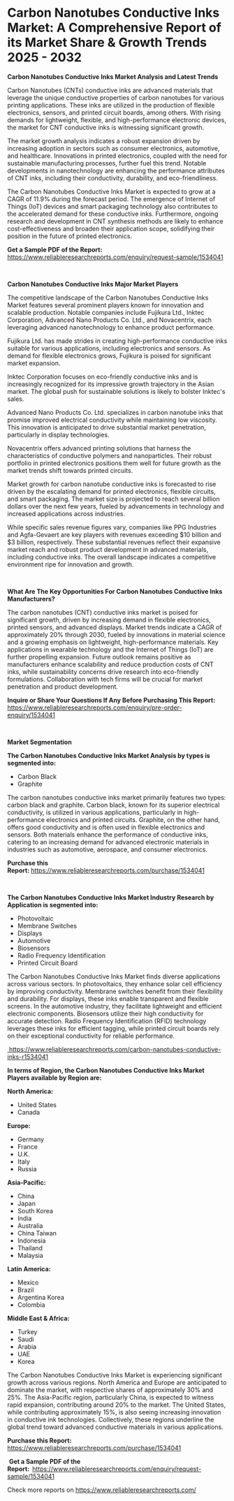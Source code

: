 <p><h1>Carbon Nanotubes Conductive Inks Market: A Comprehensive Report of its Market Share & Growth Trends 2025 - 2032</h1></p><p><strong>Carbon Nanotubes Conductive Inks Market Analysis and Latest Trends</strong></p>
<p><p>Carbon Nanotubes (CNTs) conductive inks are advanced materials that leverage the unique conductive properties of carbon nanotubes for various printing applications. These inks are utilized in the production of flexible electronics, sensors, and printed circuit boards, among others. With rising demands for lightweight, flexible, and high-performance electronic devices, the market for CNT conductive inks is witnessing significant growth.</p><p>The market growth analysis indicates a robust expansion driven by increasing adoption in sectors such as consumer electronics, automotive, and healthcare. Innovations in printed electronics, coupled with the need for sustainable manufacturing processes, further fuel this trend. Notable developments in nanotechnology are enhancing the performance attributes of CNT inks, including their conductivity, durability, and eco-friendliness.</p><p>The Carbon Nanotubes Conductive Inks Market is expected to grow at a CAGR of 11.9% during the forecast period. The emergence of Internet of Things (IoT) devices and smart packaging technology also contributes to the accelerated demand for these conductive inks. Furthermore, ongoing research and development in CNT synthesis methods are likely to enhance cost-effectiveness and broaden their application scope, solidifying their position in the future of printed electronics.</p></p>
<p><strong>Get a Sample PDF of the Report:&nbsp;</strong> <a href="https://www.reliableresearchreports.com/enquiry/request-sample/1534041?utm_campaign=3105&utm_medium=2&utm_source=Github&utm_content=ia&utm_term=02042025&utm_id=carbon-nanotubes-conductive-inks">https://www.reliableresearchreports.com/enquiry/request-sample/1534041</a></p>
<p>&nbsp;</p>
<p><strong>Carbon Nanotubes Conductive Inks Major Market Players</strong></p>
<p><p>The competitive landscape of the Carbon Nanotubes Conductive Inks Market features several prominent players known for innovation and scalable production. Notable companies include Fujikura Ltd., Inktec Corporation, Advanced Nano Products Co. Ltd., and Novacentrix, each leveraging advanced nanotechnology to enhance product performance.</p><p>Fujikura Ltd. has made strides in creating high-performance conductive inks suitable for various applications, including electronics and sensors. As demand for flexible electronics grows, Fujikura is poised for significant market expansion.</p><p>Inktec Corporation focuses on eco-friendly conductive inks and is increasingly recognized for its impressive growth trajectory in the Asian market. The global push for sustainable solutions is likely to bolster Inktec's sales.</p><p>Advanced Nano Products Co. Ltd. specializes in carbon nanotube inks that promise improved electrical conductivity while maintaining low viscosity. This innovation is anticipated to drive substantial market penetration, particularly in display technologies.</p><p>Novacentrix offers advanced printing solutions that harness the characteristics of conductive polymers and nanoparticles. Their robust portfolio in printed electronics positions them well for future growth as the market trends shift towards printed circuits.</p><p>Market growth for carbon nanotube conductive inks is forecasted to rise driven by the escalating demand for printed electronics, flexible circuits, and smart packaging. The market size is projected to reach several billion dollars over the next few years, fueled by advancements in technology and increased applications across industries.</p><p>While specific sales revenue figures vary, companies like PPG Industries and Agfa-Gevaert are key players with revenues exceeding $10 billion and $3 billion, respectively. These substantial revenues reflect their expansive market reach and robust product development in advanced materials, including conductive inks. The overall landscape indicates a competitive environment ripe for innovation and growth.</p></p>
<p>&nbsp;</p>
<p><strong>What Are The Key Opportunities For Carbon Nanotubes Conductive Inks Manufacturers?</strong></p>
<p><p>The carbon nanotubes (CNT) conductive inks market is poised for significant growth, driven by increasing demand in flexible electronics, printed sensors, and advanced displays. Market trends indicate a CAGR of approximately 20% through 2030, fueled by innovations in material science and a growing emphasis on lightweight, high-performance materials. Key applications in wearable technology and the Internet of Things (IoT) are further propelling expansion. Future outlook remains positive as manufacturers enhance scalability and reduce production costs of CNT inks, while sustainability concerns drive research into eco-friendly formulations. Collaboration with tech firms will be crucial for market penetration and product development.</p></p>
<p><strong>Inquire or Share Your Questions If Any Before Purchasing This Report:</strong> <a href="https://www.reliableresearchreports.com/enquiry/pre-order-enquiry/1534041?utm_campaign=3105&utm_medium=2&utm_source=Github&utm_content=ia&utm_term=02042025&utm_id=carbon-nanotubes-conductive-inks">https://www.reliableresearchreports.com/enquiry/pre-order-enquiry/1534041</a></p>
<p>&nbsp;</p>
<p><strong>Market Segmentation</strong></p>
<p><strong>The Carbon Nanotubes Conductive Inks Market Analysis by types is segmented into:</strong></p>
<p><ul><li>Carbon Black</li><li>Graphite</li></ul></p>
<p><p>The carbon nanotubes conductive inks market primarily features two types: carbon black and graphite. Carbon black, known for its superior electrical conductivity, is utilized in various applications, particularly in high-performance electronics and printed circuits. Graphite, on the other hand, offers good conductivity and is often used in flexible electronics and sensors. Both materials enhance the performance of conductive inks, catering to an increasing demand for advanced electronic materials in industries such as automotive, aerospace, and consumer electronics.</p></p>
<p><strong>Purchase this Report:&nbsp;</strong><a href="https://www.reliableresearchreports.com/purchase/1534041?utm_campaign=3105&utm_medium=2&utm_source=Github&utm_content=ia&utm_term=02042025&utm_id=carbon-nanotubes-conductive-inks">https://www.reliableresearchreports.com/purchase/1534041</a></p>
<p>&nbsp;</p>
<p><strong>The Carbon Nanotubes Conductive Inks Market Industry Research by Application is segmented into:</strong></p>
<p><ul><li>Photovoltaic</li><li>Membrane Switches</li><li>Displays</li><li>Automotive</li><li>Biosensors</li><li>Radio Frequency Identification</li><li>Printed Circuit Board</li></ul></p>
<p><p>The Carbon Nanotubes Conductive Inks Market finds diverse applications across various sectors. In photovoltaics, they enhance solar cell efficiency by improving conductivity. Membrane switches benefit from their flexibility and durability. For displays, these inks enable transparent and flexible screens. In the automotive industry, they facilitate lightweight and efficient electronic components. Biosensors utilize their high conductivity for accurate detection. Radio Frequency Identification (RFID) technology leverages these inks for efficient tagging, while printed circuit boards rely on their exceptional conductivity for reliable performance.</p></p>
<p><a href="https://www.reliableresearchreports.com/carbon-nanotubes-conductive-inks-r1534041?utm_campaign=3105&utm_medium=2&utm_source=Github&utm_content=ia&utm_term=02042025&utm_id=carbon-nanotubes-conductive-inks">&nbsp;https://www.reliableresearchreports.com/carbon-nanotubes-conductive-inks-r1534041</a></p>
<p><strong>In terms of Region, the Carbon Nanotubes Conductive Inks Market Players available by Region are:</strong></p>
<p>
    <p> <strong> North America: </strong>
        <ul>
            <li>United States</li>
            <li>Canada</li>
        </ul>
        </p> 
    <p> <strong> Europe: </strong>
        <ul>
            <li>Germany</li>
            <li>France</li>
            <li>U.K.</li>
            <li>Italy</li>
            <li>Russia</li>
        </ul>
        </p> 
    <p> <strong> Asia-Pacific: </strong>
        <ul>
            <li>China</li>
            <li>Japan</li>
            <li>South Korea</li>
            <li>India</li>
            <li>Australia</li>
            <li>China Taiwan</li>
            <li>Indonesia</li>
            <li>Thailand</li>
            <li>Malaysia</li>
        </ul>
        </p> 
    <p> <strong> Latin America: </strong>
        <ul>
            <li>Mexico</li>
            <li>Brazil</li>
            <li>Argentina Korea</li>
            <li>Colombia</li>
        </ul>
        </p> 
    <p> <strong> Middle East & Africa: </strong>
        <ul>
            <li>Turkey</li>
            <li>Saudi</li>
            <li>Arabia</li>
            <li>UAE</li>
            <li>Korea</li>
        </ul>
    </p>
    </p>
<p><p>The Carbon Nanotubes Conductive Inks Market is experiencing significant growth across various regions. North America and Europe are anticipated to dominate the market, with respective shares of approximately 30% and 25%. The Asia-Pacific region, particularly China, is expected to witness rapid expansion, contributing around 20% to the market. The United States, while contributing approximately 15%, is also seeing increasing innovation in conductive ink technologies. Collectively, these regions underline the global trend toward advanced conductive materials in various applications.</p></p>
<p><strong>Purchase this Report: </strong><a href="https://www.reliableresearchreports.com/purchase/1534041?utm_campaign=3105&utm_medium=2&utm_source=Github&utm_content=ia&utm_term=02042025&utm_id=carbon-nanotubes-conductive-inks">https://www.reliableresearchreports.com/purchase/1534041</a></p>
<p>&nbsp;<strong>Get a Sample PDF of the Report:&nbsp;&nbsp;</strong><a href="https://www.reliableresearchreports.com/enquiry/request-sample/1534041?utm_campaign=3105&utm_medium=2&utm_source=Github&utm_content=ia&utm_term=02042025&utm_id=carbon-nanotubes-conductive-inks">https://www.reliableresearchreports.com/enquiry/request-sample/1534041</a></p>
<p><strong></strong></p>
<p>Check more reports on <a href="https://www.reliableresearchreports.com/?utm_campaign=3105&utm_medium=2&utm_source=Github&utm_content=ia&utm_term=02042025&utm_id=carbon-nanotubes-conductive-inks">https://www.reliableresearchreports.com/</a></p>
